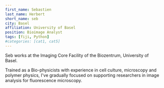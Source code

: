 ```yaml
---
first_name: Sebastien
last_name: Herbert
short_name: seb
city: Basel
affiliation: University of Basel
position: Bioimage Analyst
tags: [fiji, Python]
#categories: [cat1, cat5]
---
```


Seb works at the Imaging Core Facility of the Biozentrum, University of Basel.

Trained as a Bio-physicists with experience in cell culture, microscopy and polymer physics, I've gradually focused on supporting researchers in image analysis for fluorescence microscopy.
